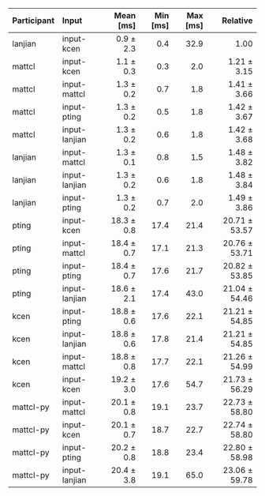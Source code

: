 | Participant | Input | Mean [ms] | Min [ms] | Max [ms] | Relative |
|:---|:---|---:|---:|---:|---:|
| lanjian | input-kcen | 0.9 ± 2.3 | 0.4 | 32.9 | 1.00 |
| mattcl | input-kcen | 1.1 ± 0.3 | 0.3 | 2.0 | 1.21 ± 3.15 |
| mattcl | input-mattcl | 1.3 ± 0.2 | 0.7 | 1.8 | 1.41 ± 3.66 |
| mattcl | input-pting | 1.3 ± 0.2 | 0.5 | 1.8 | 1.42 ± 3.67 |
| mattcl | input-lanjian | 1.3 ± 0.2 | 0.6 | 1.8 | 1.42 ± 3.68 |
| lanjian | input-mattcl | 1.3 ± 0.1 | 0.8 | 1.5 | 1.48 ± 3.82 |
| lanjian | input-lanjian | 1.3 ± 0.2 | 0.6 | 1.8 | 1.48 ± 3.84 |
| lanjian | input-pting | 1.3 ± 0.2 | 0.7 | 2.0 | 1.49 ± 3.86 |
| pting | input-kcen | 18.3 ± 0.8 | 17.4 | 21.4 | 20.71 ± 53.57 |
| pting | input-mattcl | 18.4 ± 0.7 | 17.1 | 21.3 | 20.76 ± 53.71 |
| pting | input-pting | 18.4 ± 0.7 | 17.6 | 21.7 | 20.82 ± 53.85 |
| pting | input-lanjian | 18.6 ± 2.1 | 17.4 | 43.0 | 21.04 ± 54.46 |
| kcen | input-pting | 18.8 ± 0.6 | 17.6 | 22.1 | 21.21 ± 54.85 |
| kcen | input-lanjian | 18.8 ± 0.6 | 17.8 | 21.4 | 21.21 ± 54.85 |
| kcen | input-mattcl | 18.8 ± 0.8 | 17.7 | 22.1 | 21.26 ± 54.99 |
| kcen | input-kcen | 19.2 ± 3.0 | 17.6 | 54.7 | 21.73 ± 56.29 |
| mattcl-py | input-mattcl | 20.1 ± 0.8 | 19.1 | 23.7 | 22.73 ± 58.80 |
| mattcl-py | input-kcen | 20.1 ± 0.7 | 18.7 | 22.7 | 22.74 ± 58.80 |
| mattcl-py | input-pting | 20.2 ± 0.8 | 18.8 | 23.4 | 22.80 ± 58.98 |
| mattcl-py | input-lanjian | 20.4 ± 3.8 | 19.1 | 65.0 | 23.06 ± 59.78 |
